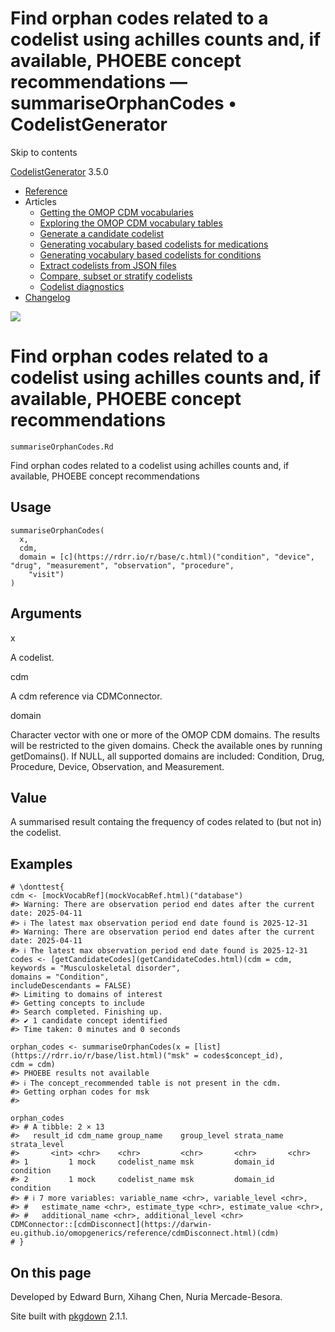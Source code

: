 # Find orphan codes related to a codelist using achilles counts and, if available, PHOEBE concept recommendations — summariseOrphanCodes • CodelistGenerator

Skip to contents

[CodelistGenerator](../index.html) 3.5.0

  * [Reference](../reference/index.html)
  * Articles
    * [Getting the OMOP CDM vocabularies](../articles/a01_GettingOmopCdmVocabularies.html)
    * [Exploring the OMOP CDM vocabulary tables](../articles/a02_ExploreCDMvocabulary.html)
    * [Generate a candidate codelist](../articles/a03_GenerateCandidateCodelist.html)
    * [Generating vocabulary based codelists for medications](../articles/a04_GenerateVocabularyBasedCodelist.html)
    * [Generating vocabulary based codelists for conditions](../articles/a04b_icd_codes.html)
    * [Extract codelists from JSON files](../articles/a05_ExtractCodelistFromJSONfile.html)
    * [Compare, subset or stratify codelists](../articles/a06_CreateSubsetsFromCodelist.html)
    * [Codelist diagnostics](../articles/a07_RunCodelistDiagnostics.html)
  * [Changelog](../news/index.html)




![](../logo.png)

# Find orphan codes related to a codelist using achilles counts and, if available, PHOEBE concept recommendations

`summariseOrphanCodes.Rd`

Find orphan codes related to a codelist using achilles counts and, if available, PHOEBE concept recommendations

## Usage
    
    
    summariseOrphanCodes(
      x,
      cdm,
      domain = [c](https://rdrr.io/r/base/c.html)("condition", "device", "drug", "measurement", "observation", "procedure",
        "visit")
    )

## Arguments

x
    

A codelist.

cdm
    

A cdm reference via CDMConnector.

domain
    

Character vector with one or more of the OMOP CDM domains. The results will be restricted to the given domains. Check the available ones by running getDomains(). If NULL, all supported domains are included: Condition, Drug, Procedure, Device, Observation, and Measurement.

## Value

A summarised result containg the frequency of codes related to (but not in) the codelist.

## Examples
    
    
    # \donttest{
    cdm <- [mockVocabRef](mockVocabRef.html)("database")
    #> Warning: There are observation period end dates after the current date: 2025-04-11
    #> ℹ The latest max observation period end date found is 2025-12-31
    #> Warning: There are observation period end dates after the current date: 2025-04-11
    #> ℹ The latest max observation period end date found is 2025-12-31
    codes <- [getCandidateCodes](getCandidateCodes.html)(cdm = cdm,
    keywords = "Musculoskeletal disorder",
    domains = "Condition",
    includeDescendants = FALSE)
    #> Limiting to domains of interest
    #> Getting concepts to include
    #> Search completed. Finishing up.
    #> ✔ 1 candidate concept identified
    #> Time taken: 0 minutes and 0 seconds
    
    orphan_codes <- summariseOrphanCodes(x = [list](https://rdrr.io/r/base/list.html)("msk" = codes$concept_id),
    cdm = cdm)
    #> PHOEBE results not available
    #> ℹ The concept_recommended table is not present in the cdm.
    #> Getting orphan codes for msk
    #> 
    
    orphan_codes
    #> # A tibble: 2 × 13
    #>   result_id cdm_name group_name    group_level strata_name strata_level
    #>       <int> <chr>    <chr>         <chr>       <chr>       <chr>       
    #> 1         1 mock     codelist_name msk         domain_id   condition   
    #> 2         1 mock     codelist_name msk         domain_id   condition   
    #> # ℹ 7 more variables: variable_name <chr>, variable_level <chr>,
    #> #   estimate_name <chr>, estimate_type <chr>, estimate_value <chr>,
    #> #   additional_name <chr>, additional_level <chr>
    CDMConnector::[cdmDisconnect](https://darwin-eu.github.io/omopgenerics/reference/cdmDisconnect.html)(cdm)
    # }
    

## On this page

Developed by Edward Burn, Xihang Chen, Nuria Mercade-Besora.

Site built with [pkgdown](https://pkgdown.r-lib.org/) 2.1.1.
